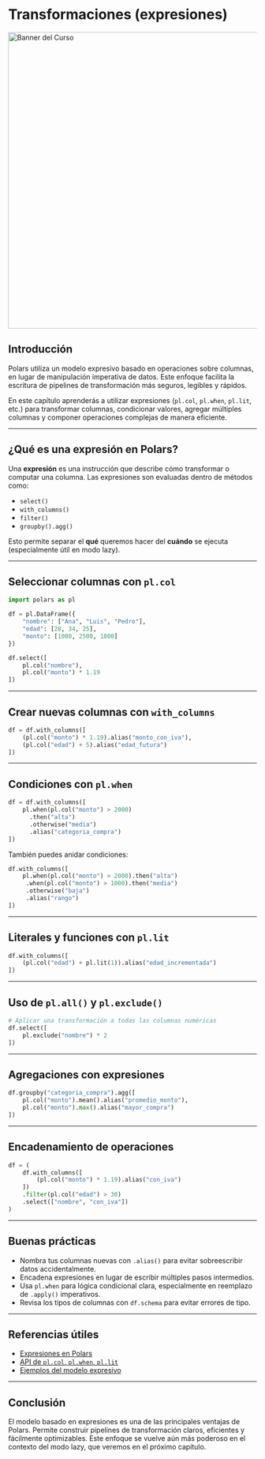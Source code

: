 
# Transformaciones (expresiones) 

<img src="../images/expresiones.svg" alt="Banner del Curso" width="600" >


## Introducción

Polars utiliza un modelo expresivo basado en operaciones sobre columnas, en lugar de manipulación imperativa de datos. Este enfoque facilita la escritura de pipelines de transformación más seguros, legibles y rápidos.

En este capítulo aprenderás a utilizar expresiones (`pl.col`, `pl.when`, `pl.lit`, etc.) para transformar columnas, condicionar valores, agregar múltiples columnas y componer operaciones complejas de manera eficiente.

---

## ¿Qué es una expresión en Polars?

Una **expresión** es una instrucción que describe cómo transformar o computar una columna. Las expresiones son evaluadas dentro de métodos como:

- `select()`
- `with_columns()`
- `filter()`
- `groupby().agg()`

Esto permite separar el **qué** queremos hacer del **cuándo** se ejecuta (especialmente útil en modo lazy).

---

## Seleccionar columnas con `pl.col`

```python
import polars as pl

df = pl.DataFrame({
    "nombre": ["Ana", "Luis", "Pedro"],
    "edad": [28, 34, 25],
    "monto": [1000, 2500, 1800]
})

df.select([
    pl.col("nombre"),
    pl.col("monto") * 1.19
])
```

---

## Crear nuevas columnas con `with_columns`

```python
df = df.with_columns([
    (pl.col("monto") * 1.19).alias("monto_con_iva"),
    (pl.col("edad") + 5).alias("edad_futura")
])
```

---

## Condiciones con `pl.when`

```python
df = df.with_columns([
    pl.when(pl.col("monto") > 2000)
      .then("alta")
      .otherwise("media")
      .alias("categoria_compra")
])
```

También puedes anidar condiciones:

```python
df.with_columns([
    pl.when(pl.col("monto") > 2000).then("alta")
     .when(pl.col("monto") > 1000).then("media")
     .otherwise("baja")
     .alias("rango")
])
```

---

## Literales y funciones con `pl.lit`

```python
df.with_columns([
    (pl.col("edad") + pl.lit(1)).alias("edad_incrementada")
])
```

---

## Uso de `pl.all()` y `pl.exclude()`

```python
# Aplicar una transformación a todas las columnas numéricas
df.select([
    pl.exclude("nombre") * 2
])
```

---

## Agregaciones con expresiones

```python
df.groupby("categoria_compra").agg([
    pl.col("monto").mean().alias("promedio_monto"),
    pl.col("monto").max().alias("mayor_compra")
])
```

---

## Encadenamiento de operaciones

```python
df = (
    df.with_columns([
        (pl.col("monto") * 1.19).alias("con_iva")
    ])
    .filter(pl.col("edad") > 30)
    .select(["nombre", "con_iva"])
)
```

---

## Buenas prácticas

- Nombra tus columnas nuevas con `.alias()` para evitar sobreescribir datos accidentalmente.
- Encadena expresiones en lugar de escribir múltiples pasos intermedios.
- Usa `pl.when` para lógica condicional clara, especialmente en reemplazo de `.apply()` imperativos.
- Revisa los tipos de columnas con `df.schema` para evitar errores de tipo.


---

## Referencias útiles

- [Expresiones en Polars](https://pola-rs.github.io/polars/py-polars/html/reference/expressions.html)
- [API de `pl.col`, `pl.when`, `pl.lit`](https://pola-rs.github.io/polars/py-polars/html/reference/api/expressions.html)
- [Ejemplos del modelo expresivo](https://pola.rs/book/user-guide/expressions.html)

---

## Conclusión

El modelo basado en expresiones es una de las principales ventajas de Polars. Permite construir pipelines de transformación claros, eficientes y fácilmente optimizables. Este enfoque se vuelve aún más poderoso en el contexto del modo lazy, que veremos en el próximo capítulo.
